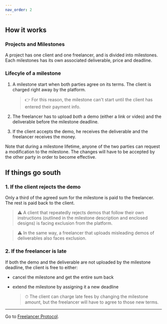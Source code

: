 ```yaml
---
nav_order: 2
---
```


## How it works

### Projects and Milestones

A project has one client and one freelancer, and is divided into milestones. Each milestones has its own associated deliverable, price and deadline.

 <!-- The project is divided into one or more milestones.
Each milestone  -->

### Lifecyle of a milestone

1. A milestone start when both parties agree on its terms. The client is charged right away by the platform.

   > 👉 For this reason, the milestone can't start until the client has entered their payment info.

2. The freelancer has to upload _both_ a demo (either a link or video) and the deliverable before the milestone deadline.

3. If the client accepts the demo, he receives the deliverable and the freelancer receives the money.

Note that during a milestone lifetime, anyone of the two parties can request a modification to the milestone. The changes will have to be accepted by the other party in order to become effective.

## If things go south

### 1. If the client rejects the demo

Only a third of the agreed sum for the milestone is paid to the freelancer. The rest is paid back to the client.

> ⚠️ A client that repeatedly rejects demos that follow their own instructions (outlined in the milestone description and enclosed designs) is facing exclusion from the platform.

> ⚠️ In the same way, a freelancer that uploads misleading demos of deliverables also faces exclusion.

### 2. If the freelancer is late

If both the demo and the deliverable are not uploaded by the milestone deadline, the client is free to either:

- cancel the milestone and get the entire sum back
- extend the milestone by assigning it a new deadline

  > ⏱ The client can charge late fees by changing the milestone amount, but the freelancer will have to agree to those new terms.

---

Go to [Freelancer Protocol](https://www.freelancerprotocol.com/).
